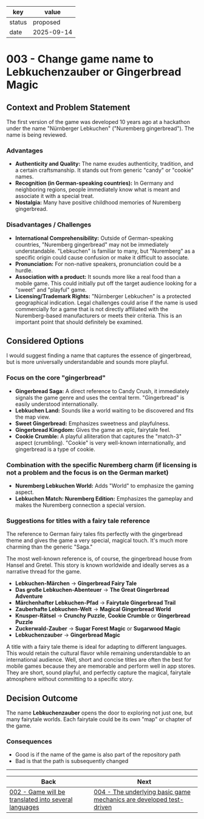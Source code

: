 key    |value
-------|----------
status |proposed
date   |2025-09-14

# 003 - Change game name to **Lebkuchenzauber** or **Gingerbread Magic**

## Context and Problem Statement

The first version of the game was developed 10 years ago at a hackathon under the name "Nürnberger Lebkuchen" ("Nuremberg gingerbread"). The name is being reviewed.

### Advantages

* **Authenticity and Quality:** The name exudes authenticity, tradition, and a certain craftsmanship. It stands out from generic "candy" or "cookie" names.
* **Recognition (in German-speaking countries):** In Germany and neighboring regions, people immediately know what is meant and associate it with a special treat.
* **Nostalgia:** Many have positive childhood memories of Nuremberg gingerbread.

### Disadvantages / Challenges

* **International Comprehensibility:** Outside of German-speaking countries, "Nuremberg gingerbread" may not be immediately understandable. "Lebkuchen" is familiar to many, but "Nuremberg" as a specific origin could cause confusion or make it difficult to associate.
* **Pronunciation:** For non-native speakers, pronunciation could be a hurdle.
* **Association with a product:** It sounds more like a real food than a mobile game. This could initially put off the target audience looking for a "sweet" and "playful" game.
* **Licensing/Trademark Rights:** "Nürnberger Lebkuchen" is a protected geographical indication. Legal challenges could arise if the name is used commercially for a game that is not directly affiliated with the Nuremberg-based manufacturers or meets their criteria. This is an important point that should definitely be examined.

## Considered Options

I would suggest finding a name that captures the essence of gingerbread, but is more universally understandable and sounds more playful.

### Focus on the core "gingerbread"

* **Gingerbread Saga:** A direct reference to Candy Crush, it immediately signals the game genre and uses the central term. "Gingerbread" is easily understood internationally.
* **Lebkuchen Land:** Sounds like a world waiting to be discovered and fits the map view.
* **Sweet Gingerbread:** Emphasizes sweetness and playfulness.
* **Gingerbread Kingdom:** Gives the game an epic, fairytale feel.
* **Cookie Crumble:** A playful alliteration that captures the "match-3" aspect (crumbling). "Cookie" is very well-known internationally, and gingerbread is a type of cookie.

### Combination with the specific Nuremberg charm (if licensing is not a problem and the focus is on the German market)

* **Nuremberg Lebkuchen World:** Adds "World" to emphasize the gaming aspect.
* **Lebkuchen Match: Nuremberg Edition:** Emphasizes the gameplay and makes the Nuremberg connection a special version.

### Suggestions for titles with a fairy tale reference

The reference to German fairy tales fits perfectly with the gingerbread theme and gives the game a very special, magical touch. It's much more charming than the generic "Saga."

The most well-known reference is, of course, the gingerbread house from Hansel and Gretel. This story is known worldwide and ideally serves as a narrative thread for the game.

* **Lebkuchen-Märchen** -> **Gingerbread Fairy Tale**
* **Das große Lebkuchen-Abenteuer** -> **The Great Gingerbread Adventure**
* **Märchenhafter Lebkuchen-Pfad** -> **Fairytale Gingerbread Trail**
* **Zauberhafte Lebkuchen-Welt** -> **Magical Gingerbread World**
* **Knusper-Rätsel** -> **Crunchy Puzzle**, **Cookie Crumble** or **Gingerbread Puzzle**
* **Zuckerwald-Zauber** -> **Sugar Forest Magic** or **Sugarwood Magic**
* **Lebkuchenzauber** -> **Gingerbread Magic**

A title with a fairy tale theme is ideal for adapting to different languages. This would retain the cultural flavor while remaining understandable to an international audience. Well, short and concise titles are often the best for mobile games because they are memorable and perform well in app stores. They are short, sound playful, and perfectly capture the magical, fairytale atmosphere without committing to a specific story.

## Decision Outcome

The name **Lebkuchenzauber** opens the door to exploring not just one, but many fairytale worlds. Each fairytale could be its own "map" or chapter of the game.

### Consequences

* Good is if the name of the game is also part of the repository path
* Bad is that the path is subsequently changed

---

Back   |Next
-------|-------
[002 - Game will be translated into several languages](002-translate-in-languages.md) | [004 - The underlying basic game mechanics are developed test-driven](004-test-driven.md)
